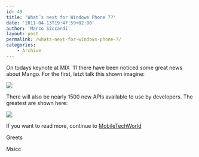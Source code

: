 ```yaml
---
id: 49
title: 'What´s next for Windows Phone 7?'
date: '2011-04-13T19:47:59+02:00'
author: 'Marco Siccardi'
layout: post
permalink: /whats-next-for-windows-phone-7/
categories:
    - Archive
---
```


On todays keynote at MIX ´11 there have been noticed some great news about Mango. For the first, letzt talk this shown imagine:

 ![](https://www.mobiletechworld.com/wordpress/assets/img/2011/04/Mango_all.jpg)

There will also be nearly 1500 new APIs available to use by developers. The greatest are shown here:

![](https://www.mobiletechworld.com/wordpress/assets/img/2011/04/sl4-feature.jpg)

If you want to read more, continue to [MobileTechWorld](https://www.mobiletechworld.com/2011/04/13/all-about-the-new-windows-phone-7-mango-features/)

Greets

Msicc